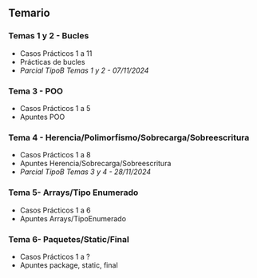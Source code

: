 <h2>Temario</h2>
<h3>Temas 1 y 2 - Bucles</h3>
<ul>
  <li>Casos Prácticos 1 a 11</li>
  <li>Prácticas de bucles</li>
  <li><em>Parcial TipoB Temas 1 y 2 - 07/11/2024</em></li>
</ul>

<h3>Tema 3 - POO</h3>
<ul>
  <li>Casos Prácticos 1 a 5</li>
  <li>Apuntes POO</li>
</ul>

<h3>Tema 4 - Herencia/Polimorfismo/Sobrecarga/Sobreescritura</h3>
<ul>
  <li>Casos Prácticos 1 a 8</li>
  <li>Apuntes Herencia/Sobrecarga/Sobreescritura</li>
  <li><em>Parcial TipoB Temas 3 y 4 - 28/11/2024</em></li>
</ul>

<h3>Tema 5- Arrays/Tipo Enumerado</h3>
<ul>
  <li>Casos Prácticos 1 a 6</li>
  <li>Apuntes Arrays/TipoEnumerado</li>
</ul>

<h3>Tema 6- Paquetes/Static/Final</h3>
<ul>
  <li>Casos Prácticos 1 a ?</li>
  <li>Apuntes package, static, final</li>
</ul>
